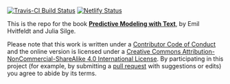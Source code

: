 [![Travis-CI Build Status](https://travis-ci.org/EmilHvitfeldt/tidy-nlp-in-R-book.svg?branch=master)](https://travis-ci.org/EmilHvitfeldt/tidy-nlp-in-R-book)
[![Netlify Status](https://api.netlify.com/api/v1/badges/687baf1d-ae7e-4cdb-82f3-7cf62eceb774/deploy-status)](https://app.netlify.com/sites/text-and-modeling-in-r/deploys)

This is the repo for the book [**Predictive Modeling with Text**](https://text-and-modeling-in-r.netlify.com/), by Emil Hvitfeldt and Julia Silge.

Please note that this work is written under a [Contributor Code of Conduct](CODE_OF_CONDUCT.md) and the online version is licensed under a [Creative Commons Attribution-NonCommercial-ShareAlike 4.0 International License](https://creativecommons.org/licenses/by-nc-sa/4.0/). By participating in this project (for example, by submitting a [pull request](https://github.com/EmilHvitfeldt/tidy-nlp-in-R-book/issues) with suggestions or edits) you agree to abide by its terms.
